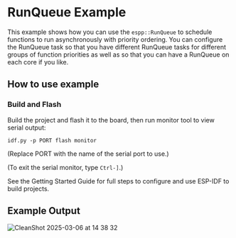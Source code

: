 # RunQueue Example

This example shows how you can use the `espp::RunQueue` to schedule functions to
run asynchronously with priority ordering. You can configure the RunQueue task
so that you have different RunQueue tasks for different groups of function
priorities as well as so that you can have a RunQueue on each core if you like.

## How to use example

### Build and Flash

Build the project and flash it to the board, then run monitor tool to view serial output:

```
idf.py -p PORT flash monitor
```

(Replace PORT with the name of the serial port to use.)

(To exit the serial monitor, type ``Ctrl-]``.)

See the Getting Started Guide for full steps to configure and use ESP-IDF to build projects.

## Example Output

![CleanShot 2025-03-06 at 14 38 32](https://github.com/user-attachments/assets/57dbbe6c-dc46-448b-b86f-750a19142658)

